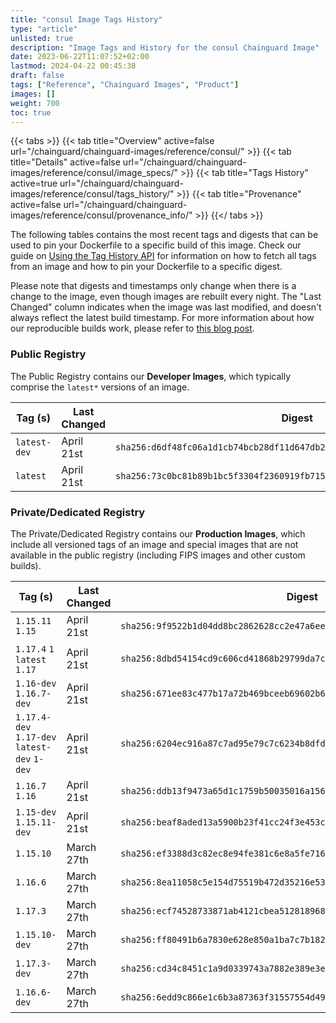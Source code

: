 ```yaml
---
title: "consul Image Tags History"
type: "article"
unlisted: true
description: "Image Tags and History for the consul Chainguard Image"
date: 2023-06-22T11:07:52+02:00
lastmod: 2024-04-22 00:45:38
draft: false
tags: ["Reference", "Chainguard Images", "Product"]
images: []
weight: 700
toc: true
---
```


{{< tabs >}}
{{< tab title="Overview" active=false url="/chainguard/chainguard-images/reference/consul/" >}}
{{< tab title="Details" active=false url="/chainguard/chainguard-images/reference/consul/image_specs/" >}}
{{< tab title="Tags History" active=true url="/chainguard/chainguard-images/reference/consul/tags_history/" >}}
{{< tab title="Provenance" active=false url="/chainguard/chainguard-images/reference/consul/provenance_info/" >}}
{{</ tabs >}}

The following tables contains the most recent tags and digests that can be used to pin your Dockerfile to a specific build of this image. Check our guide on [Using the Tag History API](/chainguard/chainguard-images/using-the-tag-history-api/) for information on how to fetch all tags from an image and how to pin your Dockerfile to a specific digest.

Please note that digests and timestamps only change when there is a change to the image, even though images are rebuilt every night. The "Last Changed" column indicates when the image was last modified, and doesn't always reflect the latest build timestamp. For more information about how our reproducible builds work, please refer to [this blog post](https://www.chainguard.dev/unchained/reproducing-chainguards-reproducible-image-builds).

### Public Registry
The Public Registry contains our **Developer Images**, which typically comprise the `latest*` versions of an image.

| Tag (s)       | Last Changed | Digest                                                                    |
|---------------|--------------|---------------------------------------------------------------------------|
|  `latest-dev` | April 21st   | `sha256:d6df48fc06a1d1cb74bcb28df11d647db2727c2a7e511464d930756689c96f1b` |
|  `latest`     | April 21st   | `sha256:73c0bc81b89b1bc5f3304f2360919fb71549564fe8128d50af454f8d488f1fd2` |


### Private/Dedicated Registry
The Private/Dedicated Registry contains our **Production Images**, which include all versioned tags of an image and special images that are not available in the public registry (including FIPS images and other custom builds).

| Tag (s)                                       | Last Changed | Digest                                                                    |
|-----------------------------------------------|--------------|---------------------------------------------------------------------------|
|  `1.15.11` `1.15`                             | April 21st   | `sha256:9f9522b1d04dd8bc2862628cc2e47a6ee5da82fce39ca214d4f2b168e22bb134` |
|  `1.17.4` `1` `latest` `1.17`                 | April 21st   | `sha256:8dbd54154cd9c606cd41868b29799da7cfe8a444d950ce032907bb702d4d45ec` |
|  `1.16-dev` `1.16.7-dev`                      | April 21st   | `sha256:671ee83c477b17a72b469bceeb69602b6bd6c6ee965881891891daad2dcccac9` |
|  `1.17.4-dev` `1.17-dev` `latest-dev` `1-dev` | April 21st   | `sha256:6204ec916a87c7ad95e79c7c6234b8dfd82a4f77e2f67e9c2714702ac021f8f9` |
|  `1.16.7` `1.16`                              | April 21st   | `sha256:ddb13f9473a65d1c1759b50035016a15664d469938634b16ee396ac289e86707` |
|  `1.15-dev` `1.15.11-dev`                     | April 21st   | `sha256:beaf8aded13a5900b23f41cc24f3e453c6bfc210a0ca2e5359607461edf44c98` |
|  `1.15.10`                                    | March 27th   | `sha256:ef3388d3c82ec8e94fe381c6e8a5fe7168f0bb473e7c7f3a8a248d265eccb4b1` |
|  `1.16.6`                                     | March 27th   | `sha256:8ea11058c5e154d75519b472d35216e53b5e5c15a38b1e1ae8685d913a3e95b2` |
|  `1.17.3`                                     | March 27th   | `sha256:ecf74528733871ab4121cbea51281896899b861ac621afb3ded92a4053d5c5b2` |
|  `1.15.10-dev`                                | March 27th   | `sha256:ff80491b6a7830e628e850a1ba7c7b18217bb55223615c714dc5c7856012829f` |
|  `1.17.3-dev`                                 | March 27th   | `sha256:cd34c8451c1a9d0339743a7882e389e3eccfa701e69a792e9d8916454f0f67fc` |
|  `1.16.6-dev`                                 | March 27th   | `sha256:6edd9c866e1c6b3a87363f31557554d498c0d028fdd16decf6fa9c9c72268762` |

